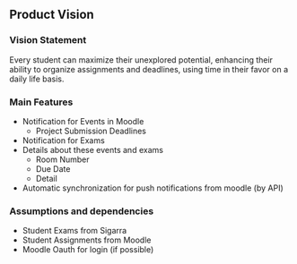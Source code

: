 ## Product Vision

### Vision Statement

Every student can maximize their unexplored potential, enhancing their ability to organize assignments and deadlines, using time in their favor on a daily life basis. 


### Main Features
- Notification for Events in Moodle 
    - Project Submission Deadlines
- Notification for Exams
- Details about these events and exams 
    - Room Number
    - Due Date
    - Detail
- Automatic synchronization for push notifications from moodle (by API)


### Assumptions and dependencies
- Student Exams from Sigarra 
- Student Assignments from Moodle
- Moodle Oauth for login (if possible)